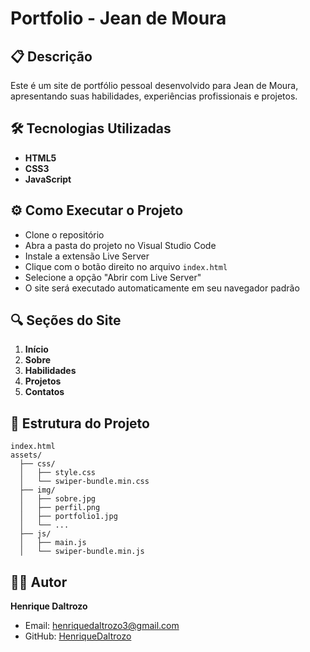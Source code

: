 # Portfolio - Jean de Moura

## 📋 Descrição
Este é um site de portfólio pessoal desenvolvido para Jean de Moura, apresentando suas habilidades, experiências profissionais e projetos.

## 🛠️ Tecnologias Utilizadas

- **HTML5**
- **CSS3**
- **JavaScript**

## ⚙️ Como Executar o Projeto

- Clone o repositório
- Abra a pasta do projeto no Visual Studio Code
- Instale a extensão Live Server
- Clique com o botão direito no arquivo `index.html`
- Selecione a opção "Abrir com Live Server"
- O site será executado automaticamente em seu navegador padrão

## 🔍 Seções do Site

1. **Início**
2. **Sobre**
3. **Habilidades**
4. **Projetos**
5. **Contatos**

## 📂 Estrutura do Projeto

```
index.html 
assets/
  ├── css/
  │   ├── style.css
  │   └── swiper-bundle.min.css
  ├── img/
  │   ├── sobre.jpg
  │   ├── perfil.png
  │   ├── portfolio1.jpg
  │   └── ... 
  ├── js/
  │   ├── main.js
  │   └── swiper-bundle.min.js
```

## 👨‍💻 Autor

**Henrique Daltrozo**

- Email: henriquedaltrozo3@gmail.com
- GitHub: [HenriqueDaltrozo](https://github.com/HenriqueDaltrozo)